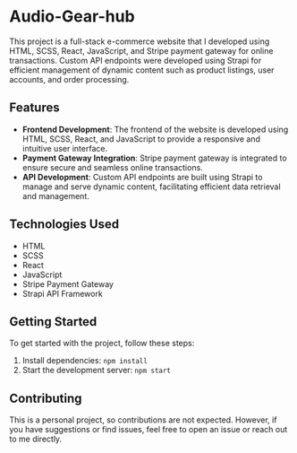 # Audio-Gear-hub

This project is a full-stack e-commerce website that I developed using HTML, SCSS, React, JavaScript, and Stripe payment gateway for online transactions. Custom API endpoints were developed using Strapi for efficient management of dynamic content such as product listings, user accounts, and order processing.

## Features

- **Frontend Development**: The frontend of the website is developed using HTML, SCSS, React, and JavaScript to provide a responsive and intuitive user interface.
- **Payment Gateway Integration**: Stripe payment gateway is integrated to ensure secure and seamless online transactions.
- **API Development**: Custom API endpoints are built using Strapi to manage and serve dynamic content, facilitating efficient data retrieval and management.

## Technologies Used

- HTML
- SCSS
- React
- JavaScript
- Stripe Payment Gateway
- Strapi API Framework

## Getting Started

To get started with the project, follow these steps:

1. Install dependencies: `npm install`
2. Start the development server: `npm start`

## Contributing

This is a personal project, so contributions are not expected. However, if you have suggestions or find issues, feel free to open an issue or reach out to me directly.

